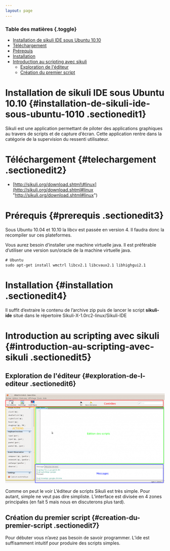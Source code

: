 ```yaml
---
layout: page
---
```


### Table des matières {.toggle}

-   [Installation de sikuli IDE sous Ubuntu
    10.10](sikuli.html#installation-de-sikuli-ide-sous-ubuntu-1010)
-   [Téléchargement](sikuli.html#telechargement)
-   [Prérequis](sikuli.html#prerequis)
-   [Installation](sikuli.html#installation)
-   [Introduction au scripting avec
    sikuli](sikuli.html#introduction-au-scripting-avec-sikuli)
    -   [Exploration de l'éditeur](sikuli.html#exploration-de-l-editeur)
    -   [Création du premier
        script](sikuli.html#creation-du-premier-script)

Installation de sikuli IDE sous Ubuntu 10.10 {#installation-de-sikuli-ide-sous-ubuntu-1010 .sectionedit1}
============================================

Sikuli est une application permettant de piloter des applications
graphiques au travers de scripts et de capture d’écran. Cette
application rentre dans la catégorie de la supervision du ressenti
utilisateur.

Téléchargement {#telechargement .sectionedit2}
==============

-   [http://sikuli.org/download.shtml\#linux](http://sikuli.org/download.shtml#linux "http://sikuli.org/download.shtml#linux")

Prérequis {#prerequis .sectionedit3}
=========

Sous Ubuntu 10.04 et 10.10 la libcv est passée en version 4. Il faudra
donc la recompiler sur ces plateformes.

Vous aurez besoin d’installer une machine virtuelle java. Il est
préférable d’utiliser une version sun/oracle de la machine virtuelle
java.

~~~
# Ubuntu
sudo apt-get install wmctrl libcv2.1 libcvaux2.1 libhighgui2.1
~~~

Installation {#installation .sectionedit4}
============

Il suffit d’extraire le contenu de l’archive zip puis de lancer le
script **sikuli-ide** situé dans le répertoire
Sikuli-X-1.0rc2-linux/Sikuli-IDE

Introduction au scripting avec sikuli {#introduction-au-scripting-avec-sikuli .sectionedit5}
=====================================

Exploration de l'éditeur {#exploration-de-l-editeur .sectionedit6}
------------------------

[![](../../../assets/media/infra/sikuli/interface.png@w=700)](../../../_detail/infra/sikuli/interface.png@id=infra%253Asikuli.html "infra:sikuli:interface.png")

Comme on peut le voir L’éditeur de scripts Sikuli est très simple. Pour
autant, simple ne veut pas dire simpliste. L’interface est divisée en 4
zones principales (en fait 5 mais nous en discuterons plus tard).

Création du premier script {#creation-du-premier-script .sectionedit7}
--------------------------

Pour débuter vous n’avez pas besoin de savoir programmer. L’ide est
suffisamment intuitif pour produire des scripts simples.
